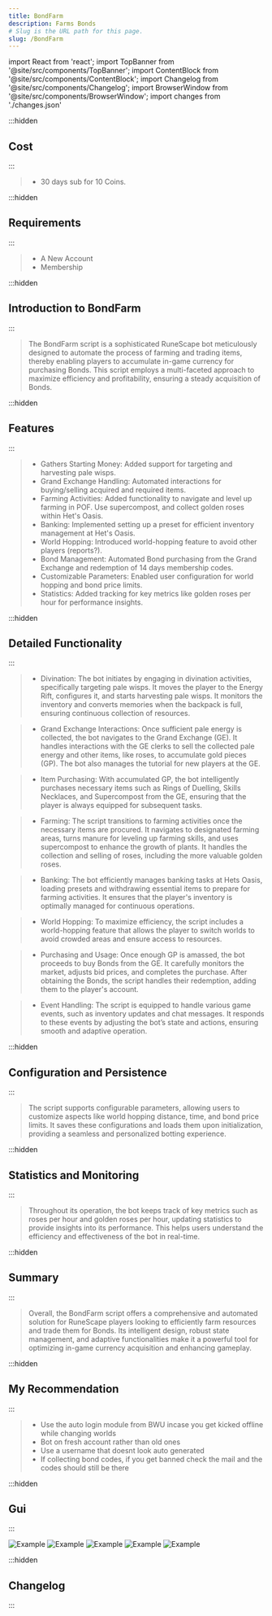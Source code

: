 ```yaml
---
title: BondFarm
description: Farms Bonds
# Slug is the URL path for this page.
slug: /BondFarm
---
```


import React from 'react';
import TopBanner from '@site/src/components/TopBanner';
import ContentBlock from '@site/src/components/ContentBlock';
import Changelog from '@site/src/components/Changelog';
import BrowserWindow from '@site/src/components/BrowserWindow';
import changes from './changes.json'

<TopBanner title="Bond Farm" version="v0.1" author="MonVardsDraguns & andri588" skill="Farming">
</TopBanner>

:::hidden

## Cost

:::

<ContentBlock title="Cost">

> - 30 days sub for 10 Coins.

</ContentBlock>

:::hidden

## Requirements

:::

<ContentBlock title="Requirements">

> - A New Account
> - Membership
</ContentBlock>

:::hidden

## Introduction to BondFarm
:::

<ContentBlock title="Introduction to BondFarm">

> The BondFarm script is a sophisticated RuneScape bot meticulously designed to automate the process of farming and trading items, thereby enabling players to accumulate in-game currency for purchasing Bonds. This script employs a multi-faceted approach to maximize efficiency and profitability, ensuring a steady acquisition of Bonds.

</ContentBlock>

:::hidden

## Features

:::

<ContentBlock title="Features">

> - Gathers Starting Money: Added support for targeting and harvesting pale wisps.
> - Grand Exchange Handling: Automated interactions for buying/selling acquired and required items.
> - Farming Activities: Added functionality to navigate and level up farming in POF. Use supercompost, and collect golden roses within Het's Oasis.
> - Banking: Implemented setting up a preset for efficient inventory management at Het's Oasis.
> - World Hopping: Introduced world-hopping feature to avoid other players (reports?).
> - Bond Management: Automated Bond purchasing from the Grand Exchange and redemption of 14 days membership codes.
> - Customizable Parameters: Enabled user configuration for world hopping and bond price limits.
> - Statistics: Added tracking for key metrics like golden roses per hour for performance insights.

</ContentBlock>

:::hidden

## Detailed Functionality

:::

<ContentBlock title="Detailed Functionality">

> - Divination: The bot initiates by engaging in divination activities, specifically targeting pale wisps. It moves the player to the Energy Rift, configures it, and starts harvesting pale wisps. It monitors the inventory and converts memories when the backpack is full, ensuring continuous collection of resources.

> - Grand Exchange Interactions: Once sufficient pale energy is collected, the bot navigates to the Grand Exchange (GE). It handles interactions with the GE clerks to sell the collected pale energy and other items, like roses, to accumulate gold pieces (GP). The bot also manages the tutorial for new players at the GE.

> - Item Purchasing: With accumulated GP, the bot intelligently purchases necessary items such as Rings of Duelling, Skills Necklaces, and Supercompost from the GE, ensuring that the player is always equipped for subsequent tasks.

> - Farming: The script transitions to farming activities once the necessary items are procured. It navigates to designated farming areas, turns manure for leveling up farming skills, and uses supercompost to enhance the growth of plants. It handles the collection and selling of roses, including the more valuable golden roses.

> - Banking: The bot efficiently manages banking tasks at Hets Oasis, loading presets and withdrawing essential items to prepare for farming activities. It ensures that the player's inventory is optimally managed for continuous operations.

> - World Hopping: To maximize efficiency, the script includes a world-hopping feature that allows the player to switch worlds to avoid crowded areas and ensure access to resources.

> -  Purchasing and Usage: Once enough GP is amassed, the bot proceeds to buy Bonds from the GE. It carefully monitors the market, adjusts bid prices, and completes the purchase. After obtaining the Bonds, the script handles their redemption, adding them to the player's account.

> - Event Handling: The script is equipped to handle various game events, such as inventory updates and chat messages. It responds to these events by adjusting the bot’s state and actions, ensuring smooth and adaptive operation.

</ContentBlock>

:::hidden

## Configuration and Persistence

:::

<ContentBlock title="Configuration and Persistence">

> The script supports configurable parameters, allowing users to customize aspects like world hopping distance, time, and bond price limits. It saves these configurations and loads them upon initialization, providing a seamless and personalized botting experience.

</ContentBlock>

:::hidden

## Statistics and Monitoring

:::

<ContentBlock title="Statistics and Monitoring">

> Throughout its operation, the bot keeps track of key metrics such as roses per hour and golden roses per hour, updating statistics to provide insights into its performance. This helps users understand the efficiency and effectiveness of the bot in real-time.

</ContentBlock>

:::hidden

## Summary

:::

<ContentBlock title="Summary">

> Overall, the BondFarm script offers a comprehensive and automated solution for RuneScape players looking to efficiently farm resources and trade them for Bonds. Its intelligent design, robust state management, and adaptive functionalities make it a powerful tool for optimizing in-game currency acquisition and enhancing gameplay.

</ContentBlock>

:::hidden

## My Recommendation

:::

<ContentBlock title="My Recommendation">

> - Use the auto login module from BWU incase you get kicked offline while changing worlds
> - Bot on fresh account rather than old ones
> - Use a username that doesnt look auto generated
> - If collecting bond codes, if you get banned check the mail and the codes should still be there

</ContentBlock>

:::hidden

## Gui

:::

<ContentBlock title="Gui">

![Example](1.png)
![Example](2.png)
![Example](3.png)
![Example](4.png)
![Example](5.png)

</ContentBlock>

:::hidden

## Changelog

:::

<Changelog changes={changes}>

</Changelog>
